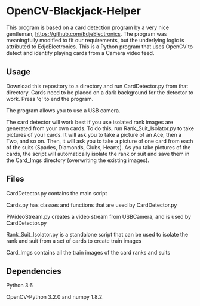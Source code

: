 # OpenCV-Blackjack-Helper
This program is based on a card detection program by a very nice gentleman, https://github.com/EdjeElectronics. 
The program was meaningfully modified to fit our requirements, but the underlying logic is attributed to EdjeElectronics.
This is a Python program that uses OpenCV to detect and identify playing cards from a Camera video feed.

## Usage
Download this repository to a directory and run CardDetector.py from that directory. Cards need to be placed on a dark background for the detector to work. Press 'q' to end the program.

The program allows you to use a USB camera.

The card detector will work best if you use isolated rank images are generated from your own cards. To do this, run Rank_Suit_Isolator.py to take pictures of your cards. It will ask you to take a picture of an Ace, then a Two, and so on. Then, it will ask you to take a picture of one card from each of the suits (Spades, Diamonds, Clubs, Hearts). As you take pictures of the cards, the script will automatically isolate the rank or suit and save them in the Card_Imgs directory (overwriting the existing images).


## Files
CardDetector.py contains the main script

Cards.py has classes and functions that are used by CardDetector.py

PiVideoStream.py creates a video stream from USBCamera, and is used by CardDetector.py

Rank_Suit_Isolator.py is a standalone script that can be used to isolate the rank and suit from a set of cards to create train images

Card_Imgs contains all the train images of the card ranks and suits

## Dependencies
Python 3.6

OpenCV-Python 3.2.0 and numpy 1.8.2:


